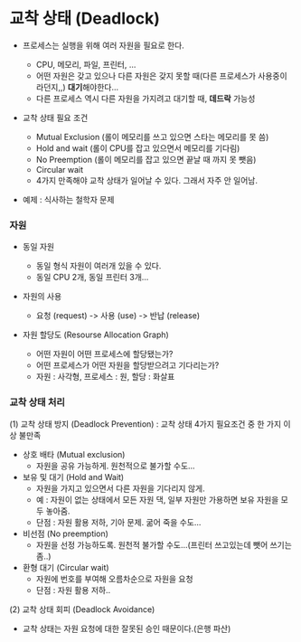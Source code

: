 # 교착 상태 (Deadlock)

- 프로세스는 실행을 위해 여러 자원을 필요로 한다.
  - CPU, 메모리, 파일, 프린터, ...
  - 어떤 자원은 갖고 있으나 다른 자원은 갖지 못할 때(다른 프로세스가 사용중이 라던지,,) **대기**해야한다...
  - 다른 프로세스 역시 다른 자원을 가지려고 대기할 때, **데드락** 가능성
  
- 교착 상태 필요 조건
  - Mutual Exclusion (롤이 메모리를 쓰고 있으면 스타는 메모리를 못 씀)
  - Hold and wait (롤이 CPU를 잡고 있으면서 메모리를 기다림)
  - No Preemption (롤이 메모리를 잡고 있으면 끝날 때 까지 못 뺏음)
  - Circular wait
  - 4가지 만족해야 교착 상태가 일어날 수 있다. 그래서 자주 안 일어남.

- 예제 : 식사하는 철학자 문제
  
### 자원
- 동일 자원
  - 동일 형식 자원이 여러개 있을 수 있다.
  - 동일 CPU 2개, 동일 프린터 3개...

- 자원의 사용
  - 요청 (request) -> 사용 (use) -> 반납 (release)

- 자원 할당도 (Resourse Allocation Graph)
  - 어떤 자원이 어떤 프로세스에 할당됐는가?
  - 어떤 프로세스가 어떤 자원을 할당받으려고 기다리는가?
  - 자원 : 사각형, 프로세스 : 원, 할당 : 화살표
 
 
### 교착 상태 처리
  (1) 교착 상태 방지 (Deadlock Prevention) : 교착 상태 4가지 필요조건 중 한 가지 이상 불만족
  - 상호 배타 (Mutual exclusion)
    - 자원을 공유 가능하게. 원천적으로 불가할 수도...
  - 보유 및 대기 (Hold and Wait)
    - 자원을 가지고 있으면서 다른 자원을 기다리지 않게.
    - 예 : 자원이 없는 상태에서 모든 자원 댁, 일부 자원만 가용하면 보유 자원을 모두 놓아줌.
    - 단점 : 자원 활용 저하, 기아 문제. 굶어 죽을 수도...
  - 비선점 (No preemption)
    -  자원을 선정 가능하도록. 원천적 불가할 수도...(프린터 쓰고있는데 뺏어 쓰기는 좀..)
  - 환형 대기 (Circular wait)
    - 자원에 번호를 부여해 오름차순으로 자원을 요청
    - 단점 : 자원 활용 저하..
    
  (2) 교착 상태 회피 (Deadlock Avoidance)
  -  교착 상태는 자원 요청에 대한 잘못된 승인 때문이다.(은행 파산)

